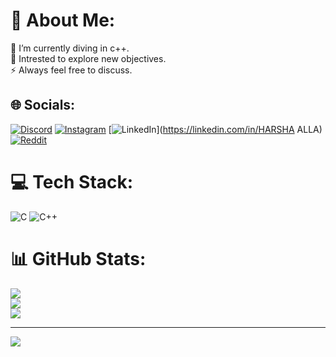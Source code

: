 # 💫 About Me:
🔭 I’m currently diving in c++.<br>🌱 Intrested to explore new objectives.<br>⚡ Always feel free to discuss.


## 🌐 Socials:
[![Discord](https://img.shields.io/badge/Discord-%237289DA.svg?logo=discord&logoColor=white)](https://discord.gg/https://discord.gg/C8nFHADC) [![Instagram](https://img.shields.io/badge/Instagram-%23E4405F.svg?logo=Instagram&logoColor=white)](https://instagram.com/LUCKYHARSHA001) [![LinkedIn](https://img.shields.io/badge/LinkedIn-%230077B5.svg?logo=linkedin&logoColor=white)](https://linkedin.com/in/HARSHA ALLA) [![Reddit](https://img.shields.io/badge/Reddit-%23FF4500.svg?logo=Reddit&logoColor=white)](https://reddit.com/user/Optimal_High06) 

# 💻 Tech Stack:
![C](https://img.shields.io/badge/c-%2300599C.svg?style=for-the-badge&logo=c&logoColor=white) ![C++](https://img.shields.io/badge/c++-%2300599C.svg?style=for-the-badge&logo=c%2B%2B&logoColor=white)
# 📊 GitHub Stats:
![](https://github-readme-stats.vercel.app/api?username=LUCKYHARSHA001&theme=great-gatsby&hide_border=false&include_all_commits=true&count_private=true)<br/>
![](https://github-readme-streak-stats.herokuapp.com/?user=LUCKYHARSHA001&theme=great-gatsby&hide_border=false)<br/>
![](https://github-readme-stats.vercel.app/api/top-langs/?username=LUCKYHARSHA001&theme=great-gatsby&hide_border=false&include_all_commits=true&count_private=true&layout=compact)

---
[![](https://visitcount.itsvg.in/api?id=LUCKYHARSHA001&icon=0&color=0)](https://visitcount.itsvg.in)

<!-- Proudly created with GPRM ( https://gprm.itsvg.in ) -->
